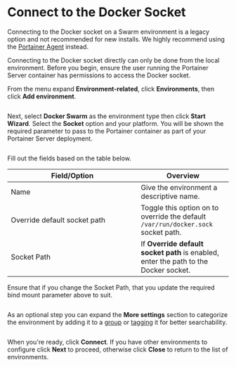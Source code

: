 # Connect to the Docker Socket


Connecting to the Docker socket on a Swarm environment is a legacy option and not recommended for new installs. We highly recommend using the [Portainer Agent](agent.md) instead.


Connecting to the Docker socket directly can only be done from the local environment. Before you begin, ensure the user running the Portainer Server container has permissions to access the Docker socket.

From the menu expand **Environment-related**, click **Environments**, then click **Add environment**.

<figure><img src="../../../../.gitbook/assets/2.22-environments-add.gif" alt=""><figcaption></figcaption></figure>

Next, select **Docker Swarm** as the environment type then click **Start Wizard**. Select the **Socket** option and your platform. You will be shown the required parameter to pass to the Portainer container as part of your Portainer Server deployment.

<figure><img src="../../../../.gitbook/assets/2.18-environments-add-swarm-socket-command.png" alt=""><figcaption></figcaption></figure>

Fill out the fields based on the table below.

<table><thead><tr><th width="280">Field/Option</th><th>Overview</th></tr></thead><tbody><tr><td>Name</td><td>Give the environment a descriptive name.</td></tr><tr><td>Override default socket path</td><td>Toggle this option on to override the default <code>/var/run/docker.sock</code> socket path.</td></tr><tr><td>Socket Path</td><td>If <strong>Override default socket path</strong> is enabled, enter the path to the Docker socket.</td></tr></tbody></table>


Ensure that if you change the Socket Path, that you update the required bind mount parameter above to suit.


<figure><img src="../../../../.gitbook/assets/2.18-environments-add-docker-socket-details.png" alt=""><figcaption></figcaption></figure>

As an optional step you can expand the **More settings** section to categorize the environment by adding it to a [group](../../groups.md) or [tagging](../../tags.md) it for better searchability.

<figure><img src="../../../../.gitbook/assets/2.18-environments-add-docker-moresettings.png" alt=""><figcaption></figcaption></figure>

When you're ready, click **Connect**. If you have other environments to configure click **Next** to proceed, otherwise click **Close** to return to the list of environments.
